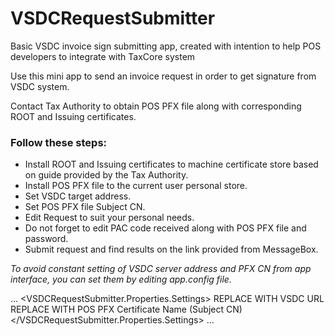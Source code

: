 # VSDCRequestSubmitter
Basic VSDC invoice sign submitting app, created with intention to help POS developers to integrate with TaxCore system

Use this mini app to send an invoice request in order to get signature from VSDC system.

Contact Tax Authority to obtain POS PFX file along with corresponding ROOT and Issuing certificates.

### Follow these steps:

* Install ROOT and Issuing certificates to machine certificate store based on guide provided by the Tax Authority.
* Install POS PFX file to the current user personal store.
* Set VSDC target address.
* Set POS PFX file Subject CN.
* Edit Request to suit your personal needs.
* Do not forget to edit PAC code received along with POS PFX file and password.
* Submit request and find results on the link provided from MessageBox.

_To avoid constant setting of VSDC server address and PFX CN from app interface, you can set them by editing app.config file._

...
  <applicationSettings>
    <VSDCRequestSubmitter.Properties.Settings>
      <setting name="VSDCTargerAddress" serializeAs="String">
        <value>REPLACE WITH VSDC URL</value>
      </setting>
      <setting name="CertificateName" serializeAs="String">
        <value>REPLACE WITH POS PFX Certificate Name (Subject CN)</value>
      </setting>
    </VSDCRequestSubmitter.Properties.Settings>
  </applicationSettings>
...
